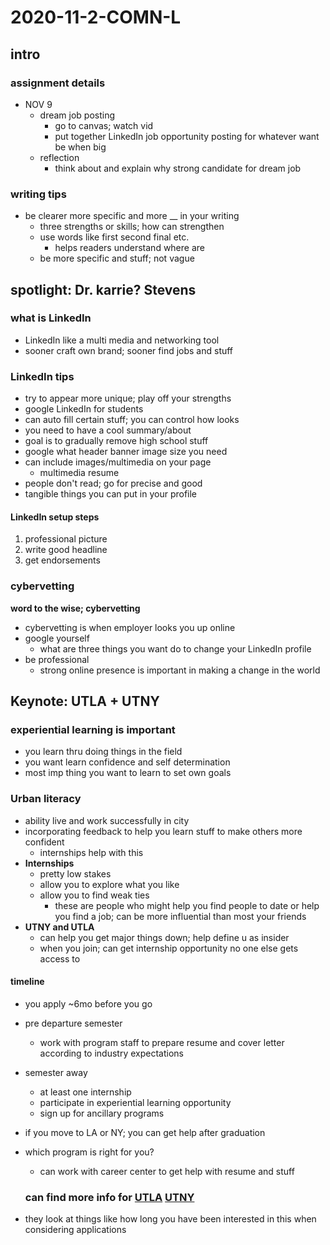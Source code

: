 # 2020-11-2-COMN-L
## intro
### assignment details
- NOV 9
  - dream job posting
    - go to canvas; watch vid
    - put together LinkedIn job opportunity posting for whatever want be when big
  - reflection
    - think about and explain why strong candidate for dream job
### writing tips
- be clearer more specific and more __ in your writing
  - three strengths or skills; how can strengthen
  - use words like first second final etc.
    - helps readers understand where are
  - be more specific and stuff; not vague

## spotlight: Dr. karrie? Stevens
### what is LinkedIn
- LinkedIn like a multi media and networking tool
- sooner craft own brand; sooner find jobs and stuff

### LinkedIn tips
- try to appear more unique; play off your strengths
- google LinkedIn for students
- can auto fill certain stuff; you can control how looks
- you need to have a cool summary/about
- goal is to gradually remove high school stuff
- google what header banner image size you need
- can include images/multimedia on your page
  - multimedia resume
- people don't read; go for precise and good
- tangible things you can put in your profile

#### LinkedIn setup steps
1. professional picture
1. write good headline
1. get endorsements

### cybervetting
**word to the wise; cybervetting**
  - cybervetting is when employer looks you up online
- google yourself
  - what are three things you want do to change your LinkedIn profile
- be professional
  - strong online presence is important in making a change in the world

## Keynote: UTLA + UTNY
### experiential learning is important
- you learn thru doing things in the field
- you want learn confidence and self determination
- most imp thing you want to learn to set own goals

### Urban literacy
- ability live and work successfully in city
- incorporating feedback to help you learn stuff to make others more confident
  - internships help with this
- **Internships**
  - pretty low stakes
  - allow you to explore what you like
  - allow you to find weak ties
    - these are people who might help you find people to date or help you find a job; can be more influential than most your friends
- **UTNY and UTLA**
  - can help you get major things down; help define u as insider
  - when you join; can get internship opportunity no one else gets access to

#### timeline
- you apply ~6mo before you go
- pre departure semester
  - work with program staff to prepare resume and cover letter according to industry expectations
- semester away
  - at least one internship
  - participate in experiential learning opportunity
  - sign up for ancillary programs
- if you move to LA or NY; you can get help after graduation
- which program is right for you?
  - can work with career center to get help with resume and stuff




  ### can find more info for [UTLA](utla.utexas.edu) [UTNY](utny.utexas.edu)
- they look at things like how long you have been interested in this when considering applications
